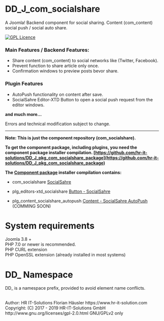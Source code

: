 # DD_J_com_socialshare
A Joomla! Backend component for social sharing. Content (com_content) social push / social auto share.

[![GPL Licence](https://badges.frapsoft.com/os/gpl/gpl.png?v=102)](https://opensource.org/licenses/GPL-2.0/)

### Main Features / Backend Features:
- Share content (com_content) to social networks like (Twitter, Facebook).
- Prevent function to share article only once.
- Confirmation windows to preview posts bevor share.

### Plugin Features
- AutoPush functionality on content after save.
- SocialSahre Editor-XTD Button to open a social push request from the editor windows.

**and much more...**

Errors and technical modification subject to change.

---
**Note: This is just the component repository (com_socialshare).**

**To get the component package, including plugins, you need the component package installer compilation. [https://github.com/hr-it-solutions/DD_J_pkg_com_socialshare_package](https://github.com/hr-it-solutions/DD_J_pkg_com_socialshare_package)**

**The [Component package](https://github.com/hr-it-solutions/DD_J_pkg_com_socialshare_package) installer compilation contains:**

- com_socialshare [SocialSahre](https://github.com/hr-it-solutions/DD_J_com_socialshare)
- plg_editors-xtd_socialshare [Button - SocialSahre](https://github.com/hr-it-solutions/DD_J_plg_editors-xtd_socialshare)

- plg_content_socialshare_autopush [Content - SocialSahre AutoPush](https://github.com/hr-it-solutions/DD_J_plg_content_socialshare_autopush) (COMMING SOON)

# System requirements
Joomla 3.8 +                                                                                <br>
PHP 7.0 or newer is recommended.                                                            <br>
PHP CURL extension                                                                          <br>
PHP OpenSSL extension (already installed in most systems)

# DD_ Namespace
DD_ is a namespace prefix, provided to avoid element name conflicts.  <br>

<br>
Author: HR IT-Solutions Florian Häusler https://www.hr-it-solution.com                      <br>
Copyright: (C) 2017 - 2019 HR-IT-Solutions GmbH                                    <br>
http://www.gnu.org/licenses/gpl-2.0.html GNU/GPLv2 only
